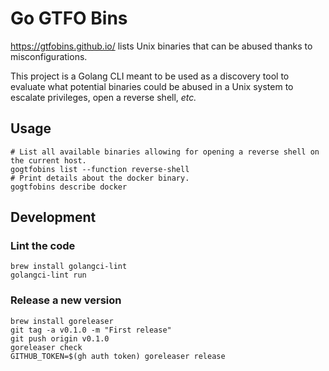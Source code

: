 # Go GTFO Bins

https://gtfobins.github.io/ lists Unix binaries that can be abused thanks to misconfigurations.

This project is a Golang CLI meant to be used as a discovery tool to evaluate what potential binaries could be abused in a Unix system to escalate privileges, open a reverse shell, _etc._

## Usage

```shell
# List all available binaries allowing for opening a reverse shell on the current host.
gogtfobins list --function reverse-shell
# Print details about the docker binary.
gogtfobins describe docker
```

## Development

### Lint the code

```shell
brew install golangci-lint
golangci-lint run
```

### Release a new version

```shell
brew install goreleaser
git tag -a v0.1.0 -m "First release"
git push origin v0.1.0
goreleaser check
GITHUB_TOKEN=$(gh auth token) goreleaser release
```
